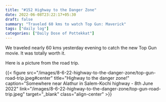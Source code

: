 ```yaml
---
title: "#152 Highway to the Danger Zone"
date: 2022-06-08T23:22:17+05:30
draft: false
summary: "Traveled 60 kms to watch Top Gun: Maverick"
tags: ["daily log"]
categories: ["Daily Dose of Pottekkat"]
---
```


We traveled nearly 60 kms yesterday evening to catch the new Top Gun movie. It was totally worth it.

Here is a picture from the road trip.

{{< figure src="/images/8-6-22-highway-to-the-danger-zone/top-gun-road-trip.jpeg#center" title="Highway to the danger zone!" caption="Somewhere near Alathur in Salem-Kochi highway - 8th June 2022" link="/images/8-6-22-highway-to-the-danger-zone/top-gun-road-trip.jpeg" target="_blank" class="align-center" >}}
